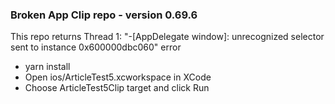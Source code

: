 ### Broken App Clip repo - version 0.69.6

This repo returns Thread 1: "-[AppDelegate window]: unrecognized selector sent to instance 0x600000dbc060" error

- yarn install
- Open ios/ArticleTest5.xcworkspace in XCode
- Choose ArticleTest5Clip target and click Run
